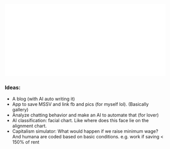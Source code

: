 <div align="center">
	<img src="large.svg" alt="Large banner">
</div>

### Ideas:
- A blog (with AI auto writing it)
- App to save MSSV and link fb and pics (for myself lol). (Basically gallery)
- Analyze chatting behavior and make an AI to automate that (for lover)
- AI classification: facial chart. Like where does this face lie on the alignment chart.
- Capitalism simulator: What would happen if we raise minimum wage? And humana are coded based on basic conditions. e.g. work if saving < 150% of rent
